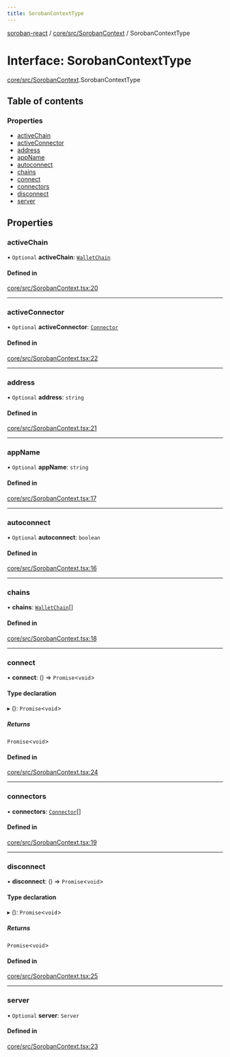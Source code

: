 ```yaml
---
title: SorobanContextType
---
```

[soroban-react](../README.md) / [core/src/SorobanContext](../modules/core_src_SorobanContext.md) / SorobanContextType

# Interface: SorobanContextType

[core/src/SorobanContext](../modules/core_src_SorobanContext.md).SorobanContextType

## Table of contents

### Properties

- [activeChain](core_src_SorobanContext.SorobanContextType.md#activechain)
- [activeConnector](core_src_SorobanContext.SorobanContextType.md#activeconnector)
- [address](core_src_SorobanContext.SorobanContextType.md#address)
- [appName](core_src_SorobanContext.SorobanContextType.md#appname)
- [autoconnect](core_src_SorobanContext.SorobanContextType.md#autoconnect)
- [chains](core_src_SorobanContext.SorobanContextType.md#chains)
- [connect](core_src_SorobanContext.SorobanContextType.md#connect)
- [connectors](core_src_SorobanContext.SorobanContextType.md#connectors)
- [disconnect](core_src_SorobanContext.SorobanContextType.md#disconnect)
- [server](core_src_SorobanContext.SorobanContextType.md#server)

## Properties

### activeChain

• `Optional` **activeChain**: [`WalletChain`](types_src.WalletChain.md)

#### Defined in

[core/src/SorobanContext.tsx:20](https://github.com/mauroepce/soroban-react/blob/18cabd0/packages/core/src/SorobanContext.tsx#L20)

___

### activeConnector

• `Optional` **activeConnector**: [`Connector`](../modules/types_src.md#connector)

#### Defined in

[core/src/SorobanContext.tsx:22](https://github.com/mauroepce/soroban-react/blob/18cabd0/packages/core/src/SorobanContext.tsx#L22)

___

### address

• `Optional` **address**: `string`

#### Defined in

[core/src/SorobanContext.tsx:21](https://github.com/mauroepce/soroban-react/blob/18cabd0/packages/core/src/SorobanContext.tsx#L21)

___

### appName

• `Optional` **appName**: `string`

#### Defined in

[core/src/SorobanContext.tsx:17](https://github.com/mauroepce/soroban-react/blob/18cabd0/packages/core/src/SorobanContext.tsx#L17)

___

### autoconnect

• `Optional` **autoconnect**: `boolean`

#### Defined in

[core/src/SorobanContext.tsx:16](https://github.com/mauroepce/soroban-react/blob/18cabd0/packages/core/src/SorobanContext.tsx#L16)

___

### chains

• **chains**: [`WalletChain`](types_src.WalletChain.md)[]

#### Defined in

[core/src/SorobanContext.tsx:18](https://github.com/mauroepce/soroban-react/blob/18cabd0/packages/core/src/SorobanContext.tsx#L18)

___

### connect

• **connect**: () => `Promise`<`void`\>

#### Type declaration

▸ (): `Promise`<`void`\>

##### Returns

`Promise`<`void`\>

#### Defined in

[core/src/SorobanContext.tsx:24](https://github.com/mauroepce/soroban-react/blob/18cabd0/packages/core/src/SorobanContext.tsx#L24)

___

### connectors

• **connectors**: [`Connector`](../modules/types_src.md#connector)[]

#### Defined in

[core/src/SorobanContext.tsx:19](https://github.com/mauroepce/soroban-react/blob/18cabd0/packages/core/src/SorobanContext.tsx#L19)

___

### disconnect

• **disconnect**: () => `Promise`<`void`\>

#### Type declaration

▸ (): `Promise`<`void`\>

##### Returns

`Promise`<`void`\>

#### Defined in

[core/src/SorobanContext.tsx:25](https://github.com/mauroepce/soroban-react/blob/18cabd0/packages/core/src/SorobanContext.tsx#L25)

___

### server

• `Optional` **server**: `Server`

#### Defined in

[core/src/SorobanContext.tsx:23](https://github.com/mauroepce/soroban-react/blob/18cabd0/packages/core/src/SorobanContext.tsx#L23)
